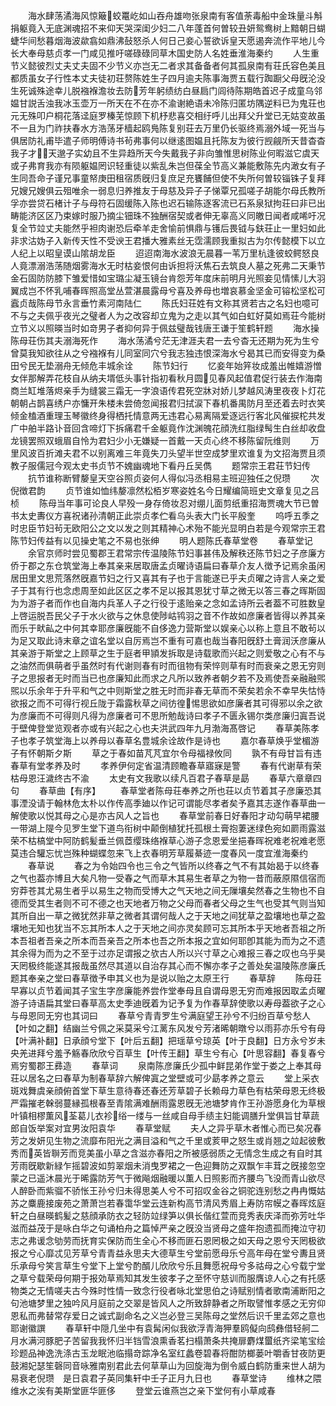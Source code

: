 <!-- { "loadSidebar": true } -->
　　海水肆荡潏海风惊簸蛟鼍屹如山吞舟雄吻张泉南有客值荼毒船中金珠量斗斛捐躯竟入无底渊魂招不来仰天哭深闺少妇二八年蓬首何曽较丑妍鸳鸯树上黯朝日蝴蜨华间愁暮烟海波歘翕如鼎沸鼔怒杀人何日己妾心誓欲诉皇天愿遏奔流作平地儿今长大奉母慈贞孝一门咸见推吁嗟碌碌同草木国史防人名姓垂淮海秦约
　　人生重节义懿彼烈丈夫丈夫固不少节义亦岂无二者求其备备者何其孤泉南有荘氏容色美且都质虽女子行性本丈夫徒初荘赘陈姓生子四月逾夫陈事海贾五载行踟蹰父母旣沦没生死诚殊途幸儿脱襁褓澹妆去防芳年躬绩纺白昼扃门闾待陈期皓首迟子成童乌邻媪甘説舌浊我冰玉壶万一所天在不在亦不渝谢絶语未冷陈归匿坊隅逆料已为鬼荘也元无殊叩户桐花落迳庭罗榛芜惊顾下机杼悲喜交相纡呼儿出拜父升堂已无姑变故虽不一且为门祚扶春水方浩荡牙樯起鸥鳬陈复别荘去万里仍长驱终焉溺外域一死当与俱居防礼甫毕遣子师明傅诗书茍弗事何以继逺图媪且托陈友为彼行觊觎所天昔杳杳我子才天邈子实幼且不生异趋所天今失戴我子非向雏惟思树陈业何暇滋它虞天或子弗育我亦有陨躯媪罔识轻重徒以紫乱朱岂但葆全节高义兼能敷陈先内澉女有子生同吾命子谨兄事童帑庚田租宿质旣归复庶足充饔餔但使不失所何曽较锱铢子复拜兄嫂兄嫂俱云殂唯余一弱息归养推友于母慈及异子子悌覃兄孤嗟子胡能尔母氏教所孚亦尝贷石楮计子与母符石固缓陈入陈也迟石输陈逐客流已石系泉狱拘荘曰非已出畴能济区区乃束嫁时服乃摘尘钿珠不独酬宿契或者伸无辜高义同皦日闻者咸唏吁况复全节竝丈夫能然乎袒肉谢恐后牵羊走舍愉前惧鼎与镬后畏钺与鈇荘止一里妇如此非求沽妫子入新传天性不受谀王君播大雅素丝无霑濡顾我重拟古为尔传懿模下以立人纪上以昭皇谟山隂胡龙臣
　　迢迢南海水波浪无晨暮一苇万里杭逢彼蛟鳄怒良人竟漂溺浩荡随烟雾海水无时枯妾恨何由诉担将沃焦石去筑良人墓之死弗二天秉节金石固防防膝下雏爱惜如宝璐尘凝玉镜台肯怨芳年度床前明月光照妾见情愫儿大羽翼成岂不怀乳哺春晖照高堂丛萱湛晨露母兮喜及养母也増哀慕金坚金可镕松坚松可蠧贞哉陈母节永言垂竹素河南陆仁
　　陈氏妇荘姓有文称其贤若古之名妇也噫可不与之夫佩乎夜光之璧者人为之改容却立鬼为之走以其气如白虹好莫如焉荘今能树立节义以照暎当时如竒男子者抑何异于佩兹璧哉钱唐王谦于笙鹤轩题
　　海水操陈母荘伤其夫溺海死作
　　海水荡潏兮茫无津涯夫君一去兮杳无还期为死为生兮曾莫我知欲往从之兮襁褓有儿同室同穴兮我志独违恨深海水兮曷其已而安得变为桑田兮民无垫溺舟无倾危丰城余诠
　　陈节妇行
　　忆妾年始笄妆成羞出帷嬉游憎女伴那解弄花枝自从纳夫壻低头事针指初看秋月圆见春风起值君促行装去作海南商兰缸堆落烬亲手为缝裳三霜无一字浪语传君死空牀对娇儿梦越风涛里夜夜卜灯花朝朝占鹊喜绣户亦慵开朱楼未尝倚忽闻报君归拭涙下春机番禺防月至还着去时衣笑倾金榼酒重理玉琴徽终身得栖托情意两无违君心易离隔爱逐远行客北风催捩柁共发广中舶半路讣音回含啼灯下拆痛君千金躯竟作沈渊魄花顔洗红脂绿髩生白丝却收盘龙镜罢照双蛾眉自怜为君妇少小无嫌疑一首戴一天贞心终不移陈留阮维则
　　万里风波百折滩夫君不以别离难三年竟失刀头望半世空成梦里欢谁复为文招海贾且须教子服儒冠今观太史书贞节不媿幽魂地下看丹丘吴儁
　　题常宗王君荘节妇传
　　抗节谁称断臂嫠皇天空谷照贞姿何人得似冯丞相易主班迎独任之倪瓒
　　次倪徴君韵
　　贞节谁如恤纬嫠凛然松栢岁寒姿姓名今日耀编简班史文章复见之吕桢
　　陈母当年事可论良人早殁一身存倚妆忍对绷儿面剪纸重招海贾魂大节已曽书太史夀仪方喜祝诸孙清朝正此崇贞孝伫看乌头表大门长平殷奎
　　呜呼五季之时忠臣节妇茍无欧阳公之文以发之则其精神心术殆不能光显明白若是今观常宗王君陈节妇传益有以见操史笔之不易也张绅
　　明人题陈氏春草堂卷
　　春草堂记
　　余官京师时尝见蜀郡王君常宗传温陵陈节妇事甚伟及解秩还陈节妇之子彦廉方侨于郡之东仓筑堂海上奉其亲来居取唐孟贞曜诗语扁曰春草介友人徴予记焉余虽闲居田里文思荒落然旣嘉节妇之行又喜其有子也于言能遂已乎夫贞曜之诗言人亲之爱子于其有行也念虑周至如此区区之孝不足以报其恩犹寸草之微无以答三春之晖斯固为为游子者而作也自海内兵革人子之行役于逺贻亲之念如孟诗所云者葢不可胜数皇上啓运脱吾民父子于水火欲与之休息使陟岵鸨羽之音不作故如彦廉者皆得以养其亲而乐于畎畆之中何其幸耶彦廉旣能不自侈逸力营斯堂以娱亲心以称上意且不敢茍以为足又取此诗末章之谊名堂以自厉焉岂不重有可嘉也哉当春阳旣舒土膏润沃彦廉从其亲游于斯堂之上顾草之生于庭者甲頴发拆取是诗载歌而兴起之则爱敬之心有不与之油然而俱萌者乎虽然时有代谢则春有时而徂物有荣悴则草有时而衰亲之恩无穷则子之思报者无时而当已也彦廉知此而求之凡所以致养者朝夕若不及焉使吾亲融融煕煕以乐余年于升平和气之中则斯堂之胜无时而非春无草而不荣矣若余不幸早失怙恃欲报之而不可得行视丘陇于霜露秋草之间彷徨惕思欲如彦廉者其可得邪以余之欲为彦廉而不可得则凡得为彦廉者可不思所勉哉诗曰孝子不匮永锡尔类彦廉归寘吾说于壁俾登堂览观者亦或有兴起之心也夫洪武四年九月渤海髙啓记
　　春草美陈孝子也孝子筑堂海上以养母以春草名豊城余诠故作是诗也
　　嘉尔春草焕乎堂楣游子有怀朝斯夕斯
　　草之于春如苗芃芃宜尔令母福禄攸同
　　孰不有母甘旨有违春草有堂孝养及时
　　孝养伊何定省温清顾瞻春草寤寐是警
　　春有代谢草有荣枯母恩汪濊终古不渝
　　太史有文我歌以续凡百君子春草是勗
　　春草六章章四句
　　春草曲【有序】
　　春草堂者陈母荘奉养之所也荘以贞节着其子彦廉恐其事湮没请于翰林危太朴以作传高季廸以作记可谓能尽孝者矣予嘉其志遂作春草曲一解使歌以悦其母之心是亦古风人之旨也
　　春草堂前春日好春阳才动勾萌早裙腰一带湖上隄今见罗生堂下道鸟衔树中颠倒植犹托孤根土膏抱萋迷绿色宛如罽雨露滋荣不枯槁堂中阿防鹤髪垂兰佩茝缨珠络褓草心游子念恩爱坐挹春晖祝难老祝难老愿莫违合驩忘忧岂殊种蝴蝶忽来飞上衣春明芳草履綦迹一度春风一度宜淮海秦约
　　春草说
　　春之为令始四令也三令之气皆所以终春之气不有其始曷于以终春之气也葢亦博且大矣凡物一受春之气而草木其易生者草之为物一昔而蔽原隰信宿而穷莽苍其尤易生者乎以易生之物而受博大之气天地之间无隟壤矣然春之生物也不自德而受其生者则不可不德之也天地者万物之父母而春者父母之生气也受其气则当知其所自出一草之微犹然非草之微者其谓何哉人之于天地之间犹草之盈壤地也草之盈壤地无知也犹当不忘其所本人之于天地之间亦灵矣顾可忘其所本乎天地者吾祖之所本吾祖者吾亲之所本而吾亲吾之所本也吾之所本报之宜如何耶卽其能为而为之不遗其余得为而为之不至于过亦足谓报之欤古人所以兴寸草之心难报三春之叹也乌乎昊天罔极终能遂其报哉虽然尽其道以自治存其心而不懈亦孝子之善处矣温陵陈彦廉氏题其奉亲之堂曰春草徴予申其义也为是说以贻之太原王行
　　春草辞
　　陈母荘早寡以贞节着闻其子宝生字彦廉能养尝作堂奉母且自谓母恩无穷而难报因取孟贞曜游子诗语扁其堂曰春草高太史季迪旣着为记予复为作春草辞使歌以寿母葢欲子之心与母恩同无穷也其词曰
　　春草兮青青罗生兮满庭望王孙兮不归纷百草兮愁人【叶如之翻】结幽兰兮佩之采莫采兮江蓠东风发兮芳渚晞朝暾兮以雨荪亦乐兮有母【叶满补翻】日承顔兮堂下【叶后五翻】把瑶草兮琼英【叶于良翻】日方永兮岁未央羌进拜兮羞予觞春欣欣兮百草生【叶传王翻】草生兮有心【叶思容翻】春复春兮焉穷蜀郡王彞造
　　春草词
　　泉南陈彦廉氏少孤中鲜昆弟作堂于娄之上奉其母荘以居名之曰春草为制春草辞六解俾寘之堂壁或可少勗孝养之意云
　　堂上采衣斑戏舞虞亲顔俯首堂下草生意待春还春还芳草碧子长赖母力草色有枯荣母恩无终极严霜摧老榦弱蔓縁孤根春至青隂满难酬雨露恩旣无池塘梦肯作王孙游愿身化为草根叶镇相樛薫风荃葛儿衣袗绤一缕与一丝咸自母手绩主妇能调膳升堂俱旨甘草蔬郎自饭举案对宜男汝阳袁华
　　春草堂赋
　　夫人之异乎草木者惟心而已矣况春芳之发妍见生物之流靡布阳光之满目溢和气之千里或荄甲之怒生或肖翘之竝起彼敷秀而英皆聨芳而竞美虽小草之含滋亦春阳之所被感弱质之无情念生成之有自时其芳雨旣歇新緑乍摇碧波如剪翠烟未消曳罗裙之一色迎舞防之双飘乍丰茸之旣接忽空蒙之已遥沐晨光于晞露防芳气于微飚烟融暖以薫人日照影而齐腰鸟飞没而青山欲尽人醉卧而紫骝不骄怅王孙兮归未得思美人兮不可招叹金谷之铜驼连别愁之冉冉慨姑苏之麋鹿接废苑之萧萧岂若春霭华堂云连新构高节清风秀眉上寿防帘幙之春晖炫庭轩之白昼暎鹤髪之慈顔承防衣之轻防竝绿笋以俱长偕红萱而竞秀表庆泽而弥芳吐华滋而益茂于是咏白华之句诵柏舟之篇悼严亲之旣没当贤母之盛年抱遗孤而掩泣守初志之弗谖念劬劳而抚育实保防而生全心不移而匪石恩罔极之如天母之恩兮天罔极欲报之兮心靡忒见芳草兮青青益永思夫大德草生兮堂前愿母乐兮高年母在堂兮夀且贤乐承母兮笑言草生兮堂下上堂兮酌醑儿欣欣兮乐且舞愿祝母兮多祜母之心兮载宁堂之草兮载荣母何期于报効草焉知其发生彼孝子之至怀守慈训而服膺谅人心之有托感物类之无情嗟夫古今殊时性情一致念行役者咏北堂思伯之诗赋别情者歌南浦断阳之句池塘梦里之独吟风月庭前之交翠是皆风人之所致辞静者之所取譬惟孝感之无穷仰恩私而弗替常存爱日之诚式副命名之义岂必登三吴陈母之堂然后识千里孟郊之意也耶谢徽譔
　　春草轩中隠几坐中有袁髯闲似我欲浮青海狎羣鸥儗向鸱彝借轻舸二月水满河豚肥子苦留我我怀归半铛雪浪熏香茗扫榻萧条共掩扉麝煤蠒纸齐梁笔宝绘珍题品神逸洗涤古玉龙眠池临搨竒踪净名室红蠡卷碧春将酣防榔蒌叶嚼香甘夜防更鼓湘妃瑟笙磬同音咏雅南别君此去何草草山为回旋海为倒令威白鹤防重来世人胡为易衰老倪瓒　是日袁君子英同集轩中壬子正月九日也
　　春草堂诗
　　维林之隈维水之涘有美斯堂匪华匪侈
　　登堂云谁燕岂之亲下堂何有小草咸春
